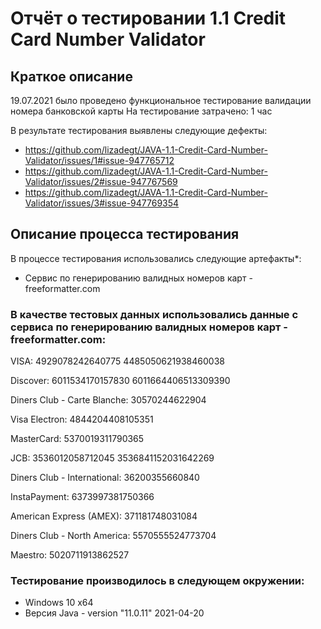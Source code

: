 # Отчёт о тестировании 1.1 Credit Card Number Validator

## Краткое описание

19.07.2021 было проведено функциональное тестирование валидации номера банковской карты 
На тестирование затрачено: 1 час

В результате тестирования выявлены следующие дефекты:
* https://github.com/lizadegt/JAVA-1.1-Credit-Card-Number-Validator/issues/1#issue-947765712
* https://github.com/lizadegt/JAVA-1.1-Credit-Card-Number-Validator/issues/2#issue-947767569
* https://github.com/lizadegt/JAVA-1.1-Credit-Card-Number-Validator/issues/3#issue-947769354

## Описание процесса тестирования

В процессе тестирования использовались следующие артефакты*:
* Сервис по генерированию валидных номеров карт - freeformatter.com


### В качестве тестовых данных использовались данные с сервиса по генерированию валидных номеров карт - freeformatter.com:

VISA:
4929078242640775
4485050621938460038 

Discover:
6011534170157830
6011664406513309390 

Diners Club - Carte Blanche:
30570244622904 

Visa Electron:
4844204408105351

MasterCard:
5370019311790365

JCB:
3536012058712045
3536841152031642269 

Diners Club - International:
36200355660840 

InstaPayment:
6373997381750366

American Express (AMEX):
371181748031084 

Diners Club - North America:
5570555524773704

Maestro:
5020711913862527

### Тестирование производилось в следующем окружении:
* Windows 10 x64
* Версия Java - version "11.0.11" 2021-04-20
